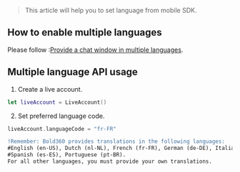 > This article will help you to set language from mobile SDK.

## How to enable multiple languages

Please follow :[Provide a chat window in multiple languages](https://help.bold360.com/help/EN/Bold360/Bold360/t_window_mulitlingual.html).

## Multiple language API usage

1. Create a live account.

```swift
let liveAccount = LiveAccount()
```

2. Set preferred language code.

```swift
liveAccount.languageCode = "fr-FR"
```

```diff
!Remember: Bold360 provides translations in the following languages: 
#English (en-US), Dutch (nl-NL), French (fr-FR), German (de-DE), Italian (it-IT), 
#Spanish (es-ES), Portuguese (pt-BR). 
For all other languages, you must provide your own translations.
```
